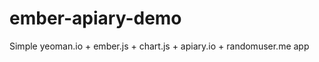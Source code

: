 ember-apiary-demo
=================

Simple yeoman.io + ember.js + chart.js + apiary.io + randomuser.me app
